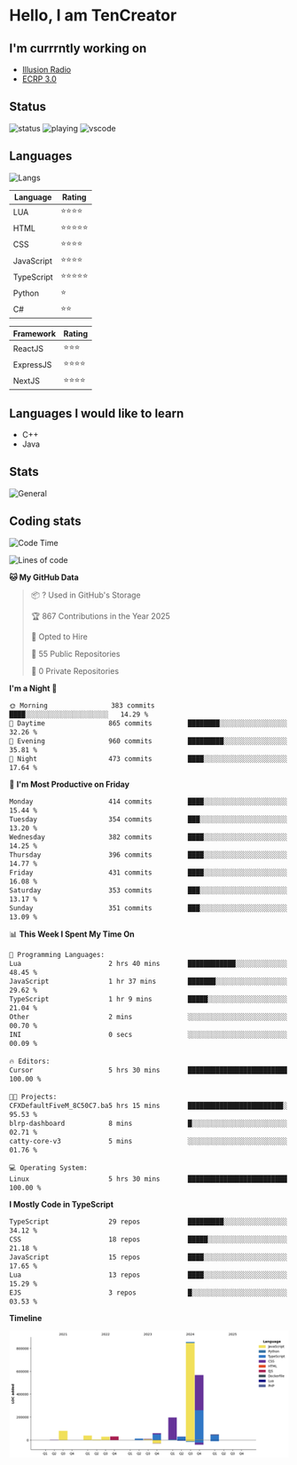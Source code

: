 # Hello, I am TenCreator

## I'm currrntly working on
- [Illusion Radio](https://illusionradio.co.uk/)
- [ECRP 3.0](http://github.com/Emerald-Coast-Roleplay/)

## Status
![status](https://api.statusbadges.me/badge/status/518334475038359555?simple=true&style=for-the-badge)
![playing](https://api.statusbadges.me/badge/playing/518334475038359555?style=for-the-badge)
![vscode](https://api.statusbadges.me/badge/vscode/518334475038359555?style=for-the-badge)

## Languages
![Langs](https://github-readme-stats.vercel.app/api/top-langs/?username=tencreator&layout=compact&theme=radical)


|Language|Rating|
|--------|------|
|LUA|⭐️⭐️⭐️⭐️|
|HTML|⭐️⭐️⭐️⭐️⭐️|
|CSS|⭐️⭐️⭐️⭐️|
|JavaScript|⭐️⭐️⭐️⭐️|
|TypeScript|⭐️⭐️⭐️⭐️⭐️|
|Python|⭐️|
|C#|⭐️⭐️ |

|Framework|Rating|
|--------|------|
|ReactJS|⭐️⭐️⭐|
|ExpressJS|⭐️⭐️⭐️⭐️|
|NextJS|⭐️⭐️⭐⭐️|

## Languages I would like to learn
- C++
- Java

## Stats
![General](https://github-readme-stats.vercel.app/api?username=tencreator&show_icons=true&theme=radical)

## Coding stats

<!--START_SECTION:waka-->
![Code Time](http://img.shields.io/badge/Code%20Time-479%20hrs%207%20mins-blue)

![Lines of code](https://img.shields.io/badge/From%20Hello%20World%20I%27ve%20Written-2.0%20million%20lines%20of%20code-blue)

**🐱 My GitHub Data** 

> 📦 ? Used in GitHub's Storage 
 > 
> 🏆 867 Contributions in the Year 2025
 > 
> 💼 Opted to Hire
 > 
> 📜 55 Public Repositories 
 > 
> 🔑 0 Private Repositories 
 > 
**I'm a Night 🦉** 

```text
🌞 Morning                383 commits         ████░░░░░░░░░░░░░░░░░░░░░   14.29 % 
🌆 Daytime                865 commits         ████████░░░░░░░░░░░░░░░░░   32.26 % 
🌃 Evening                960 commits         █████████░░░░░░░░░░░░░░░░   35.81 % 
🌙 Night                  473 commits         ████░░░░░░░░░░░░░░░░░░░░░   17.64 % 
```
📅 **I'm Most Productive on Friday** 

```text
Monday                   414 commits         ████░░░░░░░░░░░░░░░░░░░░░   15.44 % 
Tuesday                  354 commits         ███░░░░░░░░░░░░░░░░░░░░░░   13.20 % 
Wednesday                382 commits         ████░░░░░░░░░░░░░░░░░░░░░   14.25 % 
Thursday                 396 commits         ████░░░░░░░░░░░░░░░░░░░░░   14.77 % 
Friday                   431 commits         ████░░░░░░░░░░░░░░░░░░░░░   16.08 % 
Saturday                 353 commits         ███░░░░░░░░░░░░░░░░░░░░░░   13.17 % 
Sunday                   351 commits         ███░░░░░░░░░░░░░░░░░░░░░░   13.09 % 
```


📊 **This Week I Spent My Time On** 

```text
💬 Programming Languages: 
Lua                      2 hrs 40 mins       ████████████░░░░░░░░░░░░░   48.45 % 
JavaScript               1 hr 37 mins        ███████░░░░░░░░░░░░░░░░░░   29.62 % 
TypeScript               1 hr 9 mins         █████░░░░░░░░░░░░░░░░░░░░   21.04 % 
Other                    2 mins              ░░░░░░░░░░░░░░░░░░░░░░░░░   00.70 % 
INI                      0 secs              ░░░░░░░░░░░░░░░░░░░░░░░░░   00.09 % 

🔥 Editors: 
Cursor                   5 hrs 30 mins       █████████████████████████   100.00 % 

🐱‍💻 Projects: 
CFXDefaultFiveM_8C50C7.ba5 hrs 15 mins       ████████████████████████░   95.53 % 
blrp-dashboard           8 mins              █░░░░░░░░░░░░░░░░░░░░░░░░   02.71 % 
catty-core-v3            5 mins              ░░░░░░░░░░░░░░░░░░░░░░░░░   01.76 % 

💻 Operating System: 
Linux                    5 hrs 30 mins       █████████████████████████   100.00 % 
```

**I Mostly Code in TypeScript** 

```text
TypeScript               29 repos            █████████░░░░░░░░░░░░░░░░   34.12 % 
CSS                      18 repos            █████░░░░░░░░░░░░░░░░░░░░   21.18 % 
JavaScript               15 repos            ████░░░░░░░░░░░░░░░░░░░░░   17.65 % 
Lua                      13 repos            ████░░░░░░░░░░░░░░░░░░░░░   15.29 % 
EJS                      3 repos             █░░░░░░░░░░░░░░░░░░░░░░░░   03.53 % 
```



**Timeline**

![Lines of Code chart](https://raw.githubusercontent.com/tencreator/tencreator/main/assets/bar_graph.png)


<!--END_SECTION:waka-->
